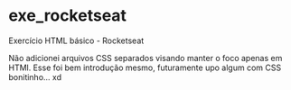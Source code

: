 # exe_rocketseat
Exercício HTML básico - Rocketseat

Não adicionei arquivos CSS separados visando manter o foco apenas em HTMl. 
Esse foi bem introdução mesmo, futuramente upo algum com CSS bonitinho...
xd
